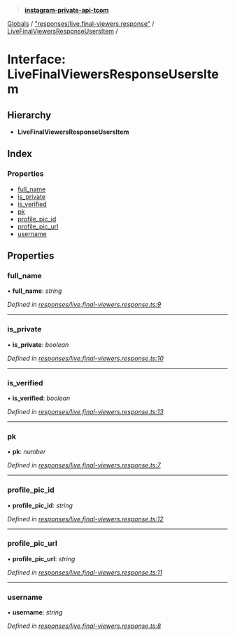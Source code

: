 > **[instagram-private-api-tcom](../README.md)**

[Globals](../README.md) / ["responses/live.final-viewers.response"](../modules/_responses_live_final_viewers_response_.md) / [LiveFinalViewersResponseUsersItem](_responses_live_final_viewers_response_.livefinalviewersresponseusersitem.md) /

# Interface: LiveFinalViewersResponseUsersItem

## Hierarchy

* **LiveFinalViewersResponseUsersItem**

## Index

### Properties

* [full_name](_responses_live_final_viewers_response_.livefinalviewersresponseusersitem.md#full_name)
* [is_private](_responses_live_final_viewers_response_.livefinalviewersresponseusersitem.md#is_private)
* [is_verified](_responses_live_final_viewers_response_.livefinalviewersresponseusersitem.md#is_verified)
* [pk](_responses_live_final_viewers_response_.livefinalviewersresponseusersitem.md#pk)
* [profile_pic_id](_responses_live_final_viewers_response_.livefinalviewersresponseusersitem.md#profile_pic_id)
* [profile_pic_url](_responses_live_final_viewers_response_.livefinalviewersresponseusersitem.md#profile_pic_url)
* [username](_responses_live_final_viewers_response_.livefinalviewersresponseusersitem.md#username)

## Properties

###  full_name

• **full_name**: *string*

*Defined in [responses/live.final-viewers.response.ts:9](https://github.com/cuonglnhust/instagram-private-api-tcom/blob/3e16058/src/responses/live.final-viewers.response.ts#L9)*

___

###  is_private

• **is_private**: *boolean*

*Defined in [responses/live.final-viewers.response.ts:10](https://github.com/cuonglnhust/instagram-private-api-tcom/blob/3e16058/src/responses/live.final-viewers.response.ts#L10)*

___

###  is_verified

• **is_verified**: *boolean*

*Defined in [responses/live.final-viewers.response.ts:13](https://github.com/cuonglnhust/instagram-private-api-tcom/blob/3e16058/src/responses/live.final-viewers.response.ts#L13)*

___

###  pk

• **pk**: *number*

*Defined in [responses/live.final-viewers.response.ts:7](https://github.com/cuonglnhust/instagram-private-api-tcom/blob/3e16058/src/responses/live.final-viewers.response.ts#L7)*

___

###  profile_pic_id

• **profile_pic_id**: *string*

*Defined in [responses/live.final-viewers.response.ts:12](https://github.com/cuonglnhust/instagram-private-api-tcom/blob/3e16058/src/responses/live.final-viewers.response.ts#L12)*

___

###  profile_pic_url

• **profile_pic_url**: *string*

*Defined in [responses/live.final-viewers.response.ts:11](https://github.com/cuonglnhust/instagram-private-api-tcom/blob/3e16058/src/responses/live.final-viewers.response.ts#L11)*

___

###  username

• **username**: *string*

*Defined in [responses/live.final-viewers.response.ts:8](https://github.com/cuonglnhust/instagram-private-api-tcom/blob/3e16058/src/responses/live.final-viewers.response.ts#L8)*